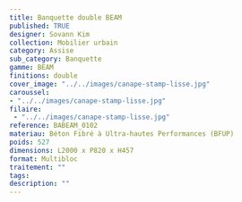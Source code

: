```yaml
---
title: Banquette double BEAM 
published: TRUE
designer: Sovann Kim
collection: Mobilier urbain
category: Assise
sub_category: Banquette
gamme: BEAM 
finitions: double
cover_image: "../../images/canape-stamp-lisse.jpg"
caroussel: 
- "../../images/canape-stamp-lisse.jpg"
filaire: 
 - "../../images/canape-stamp-lisse.jpg"
reference: BABEAM_0102
materiau: Béton Fibré à Ultra-hautes Performances (BFUP)
poids: 527
dimensions: L2000 x P820 x H457
format: Multibloc
traitement: ""
tags: 
description: ""
---
```

